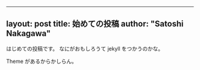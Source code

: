 <!-- -*- coding: utf-8; mode: markdown -*- -->

---
layout: post
title: 始めての投稿
author: "Satoshi Nakagawa"
---

はじめての投稿です。
なにがおもしろうて jekyll をつかうのかな。

Theme があるからかしらん。 


